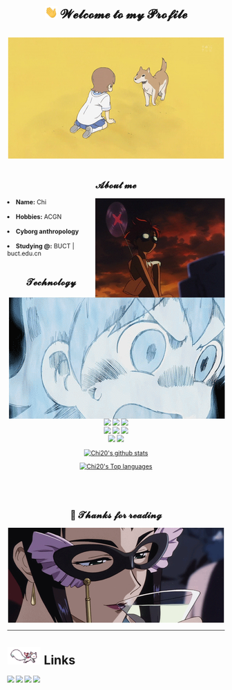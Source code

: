 <body>
<h1 align="center"> <img src="https://github.com/Chi20/Chi20/blob/main/assets/wave.gif" width="30px"> 𝓦𝓮𝓵𝓬𝓸𝓶𝓮 𝓽𝓸 𝓶𝔂 𝓟𝓻𝓸𝓯𝓲𝓵𝓮  </h1>
<br>
<div align="center">
<img src="https://github.com/Chi20/Chi20/blob/main/assets/consolation.gif"/>
</div>
<br>
<div>
<h2 align="center">   𝓐𝓫𝓸𝓾𝓽 𝓶𝓮  </h2>
<img src="https://github.com/Chi20/Chi20/blob/main/assets/giphy.gif" align="right" width=300>
<li>
<b>Name:</b> Chi</li>
<br>
<li>
<b>Hobbies:</b> ACGN
</li>
<br>
<li>
<b>Cyborg anthropology</b> 
</li>
<br>
<li>
<b>Studying @:</b> BUCT | buct.edu.cn
</li>
<br>
</div>
<div>
<h2 align="center">              𝓣𝓮𝓬𝓱𝓷𝓸𝓵𝓸𝓰𝔂  </h2>
<p>
<img src="https://github.com/Chi20/Chi20/blob/main/assets/soul.gif" align="right">
</div>
<div>

<!-- 
![React](https://img.shields.io/badge/-React-black?style=flat-square&logo=react)


![Bootstrap](https://img.shields.io/badge/-Bootstrap-563D7C?style=flat-square&logo=bootstrap)
![TypeScript](https://img.shields.io/badge/-TypeScript-007ACC?style=flat-square&logo=typescript)


![MySQL](https://img.shields.io/badge/-MySQL-black?style=flat-square&logo=mysql)
![Heroku](https://img.shields.io/badge/-Heroku-430098?style=flat-square&logo=heroku)
![Docker](https://img.shields.io/badge/-Docker-black?style=flat-square&logo=docker)
![DigitalOcean](https://img.shields.io/badge/-Digital%20Ocean-darkblue?style=flat-square&logo=digitalocean)
![Amazon AWS](https://img.shields.io/badge/Amazon%20AWS-232F3E?style=flat-square&logo=amazon-aws)
![Microsoft Azure](https://img.shields.io/badge/Microsoft%20Azure-232F7E?style=flat-square&logo=microsoft-azure)
![Google Cloud](https://img.shields.io/badge/Google%20Cloud-black?style=flat-square&logo=google-cloud)


 -->

<p align="center"><img src="https://img.shields.io/badge/-Python-black?style=for-the-badge&logo=Python&logoColor=white"/> <img src="https://img.shields.io/badge/html5%20-%23E34F26.svg?&style=for-the-badge&logo=html5&logoColor=white"/> <img src="https://img.shields.io/badge/css3%20-%231572B6.svg?&style=for-the-badge&logo=css3&logoColor=white"/><br>
 <img src="https://img.shields.io/badge/node.js%20-%2343853D.svg?&style=for-the-badge&logo=node.js&logoColor=white"/> <img src="https://img.shields.io/badge/javascript%20-%23323330.svg?&style=for-the-badge&logo=javascript&logoColor=%23F7DF1E"/> <img src="https://img.shields.io/badge/git%20-%23F05033.svg?&style=for-the-badge&logo=git&logoColor=white"/> <br>
  <img src="https://img.shields.io/badge/-GitHub-181717?style=for-the-badge&logo=github&logoColor=white"/> <img src="https://img.shields.io/badge/-GitLab-FCA121?style=for-the-badge&logo=gitlab"/> 
 <p align="center">
  <a href="https://github.com/Chi20"><img src="https://github-readme-stats.vercel.app/api?username=Chi20&hide_border=true&show_icons=true" alt="Chi20's github stats"></a>
</p>
<p align="center">
  <a href="https://github.com/Chi20"><img src="https://github-readme-stats.vercel.app/api/top-langs/?username=Chi20&hide=TeX&layout=compact" alt="Chi20's Top languages"></a>
</p>
 <br>

</p>
<!-- 
<br>
<h2>            𝓒𝓸𝓷𝓽𝓪𝓬𝓽 𝓶𝓮 </h2> -->

</div>
<br>
<div>
<h2 align="center">💖  𝓣𝓱𝓪𝓷𝓴𝓼 𝓯𝓸𝓻 𝓻𝓮𝓪𝓭𝓲𝓷𝓰  </h2>
<div align="center">
<img src="https://github.com/Chi20/Chi20/blob/main/assets/valentine.gif">
</div>
<hr>
</div>
</div>
</body>









# <img height="40" src="https://github.com/Chi20/Chi20/blob/main/assets/kyubey.gif"/> Links
[![](https://img.shields.io/badge/-linkedin-0073B1?style=flat-square)](http://linkedin.com/in/)
[![](https://img.shields.io/badge/-twitter-1C9CEA?style=flat-square)](https://twitter.com/)
[![](https://img.shields.io/badge/-resume-332B40?style=flat-square)](https://resume.io/r/)
[![](https://img.shields.io/badge/-badges-2D4E00?style=flat-square)](https://www.youracclaim.com/users/XXXX/badges)